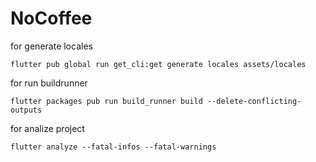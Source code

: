 # NoCoffee

for generate locales
```
flutter pub global run get_cli:get generate locales assets/locales
```
for run buildrunner
```
flutter packages pub run build_runner build --delete-conflicting-outputs
```
for analize project
```
flutter analyze --fatal-infos --fatal-warnings
```
